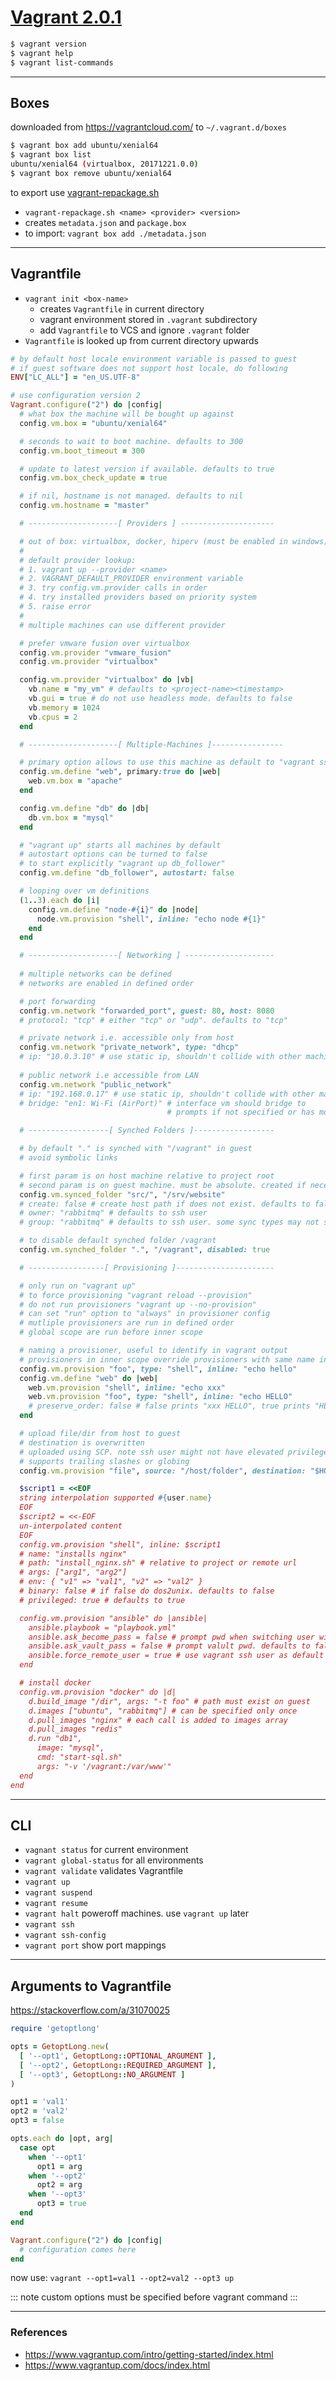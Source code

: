 # [Vagrant 2.0.1](https://www.vagrantup.com/)

```bash
$ vagrant version
$ vagrant help
$ vagrant list-commands
```

---

## Boxes

downloaded from <https://vagrantcloud.com/> to `~/.vagrant.d/boxes`

```bash
$ vagrant box add ubuntu/xenial64
$ vagrant box list
ubuntu/xenial64 (virtualbox, 20171221.0.0)
$ vagrant box remove ubuntu/xenial64
```

to export use [vagrant-repackage.sh](files/vagrant-repackage.sh)  
* `vagrant-repackage.sh <name> <provider> <version>`
* creates `metadata.json` and `package.box`
* to import: `vagrant box add ./metadata.json`

---

## Vagrantfile

* `vagrant init <box-name>`
    * creates `Vagrantfile` in current directory  
    * vagrant environment stored in `.vagrant` subdirectory
    * add `Vagrantfile` to VCS and ignore `.vagrant` folder
* `Vagrantfile` is looked up from current directory upwards

```ruby
# by default host locale environment variable is passed to guest
# if guest software does not support host locale, do following
ENV["LC_ALL"] = "en_US.UTF-8"

# use configuration version 2
Vagrant.configure("2") do |config|
  # what box the machine will be bought up against
  config.vm.box = "ubuntu/xenial64"

  # seconds to wait to boot machine. defaults to 300
  config.vm.boot_timeout = 300

  # update to latest version if available. defaults to true
  config.vm.box_check_update = true

  # if nil, hostname is not managed. defaults to nil
  config.vm.hostname = "master"

  # --------------------[ Providers ] ---------------------

  # out of box: virtualbox, docker, hiperv (must be enabled in windows)
  #
  # default provider lookup:
  # 1. vagrant up --provider <name>
  # 2. VAGRANT_DEFAULT_PROVIDER environment variable
  # 3. try config.vm.provider calls in order
  # 4. try installed providers based on priority system
  # 5. raise error
  #
  # multiple machines can use different provider

  # prefer vmware fusion over virtualbox
  config.vm.provider "vmware_fusion"
  config.vm.provider "virtualbox"

  config.vm.provider "virtualbox" do |vb|
    vb.name = "my_vm" # defaults to <project-name><timestamp>
    vb.gui = true # do not use headless mode. defaults to false
    vb.memory = 1024
    vb.cpus = 2
  end

  # --------------------[ Multiple-Machines ]----------------

  # primary option allows to use this machine as default to "vagrant ssh"
  config.vm.define "web", primary:true do |web|
    web.vm.box = "apache"
  end

  config.vm.define "db" do |db|
    db.vm.box = "mysql"
  end

  # "vagrant up" starts all machines by default
  # autostart options can be turned to false
  # to start explicitly "vagrant up db_follower"
  config.vm.define "db_follower", autostart: false

  # looping over vm definitions
  (1..3).each do |i|
    config.vm.define "node-#{i}" do |node|
      node.vm.provision "shell", inline: "echo node #{1}"
    end
  end

  # --------------------[ Networking ] --------------------
  
  # multiple networks can be defined
  # networks are enabled in defined order

  # port forwarding
  config.vm.network "forwarded_port", guest: 80, host: 8080
  # protocol: "tcp" # either "tcp" or "udp". defaults to "tcp"

  # private network i.e. accessible only from host
  config.vm.network "private_network", type: "dhcp"
  # ip: "10.0.3.10" # use static ip, shouldn't collide with other machines
  
  # public network i.e accessible from LAN
  config.vm.network "public_network"
  # ip: "192.168.0.17" # use static ip, shouldn't collide with other machines
  # bridge: "en1: Wi-Fi (AirPort)" # interface vm should bridge to
                                   # prompts if not specified or has more than one interface

  # ------------------[ Synched Folders ]------------------

  # by default "." is synched with "/vagrant" in guest
  # avoid symbolic links 

  # first param is on host machine relative to project root
  # second param is on guest machine. must be absolute. created if necessary
  config.vm.synced_folder "src/", "/srv/website"
  # create: false # create host path if does not exist. defaults to false
  # owner: "rabbitmq" # defaults to ssh user
  # group: "rabbitmq" # defaults to ssh user. some sync types may not support this

  # to disable default synched folder /vagrant
  config.vm.synched_folder ".", "/vagrant", disabled: true

  # -----------------[ Provisioning ]----------------------

  # only run on "vagrant up"
  # to force provisioning "vagrant reload --provision"
  # do not run provisioners "vagrant up --no-provision"
  # can set "run" option to "always" in provisioner config  
  # mutliple provisioners are run in defined order
  # global scope are run before inner scope

  # naming a provisioner, useful to identify in vagrant output
  # provisioners in inner scope override provisioners with same name in global scope
  config.vm.provision "foo", type: "shell", inline: "echo hello"
  config.vm.define "web" do |web|
    web.vm.provision "shell", inline: "echo xxx"
    web.vm.provision "foo", type: "shell", inline: "echo HELLO"
    # preserve_order: false # false prints "xxx HELLO", true prints "HELLO xxx". defaults to false
  end

  # upload file/dir from host to guest
  # destination is overwritten 
  # uploaded using SCP. note ssh user might not have elevated privileges
  # supports trailing slashes or globing 
  config.vm.provision "file", source: "/host/folder", destination: "$HOME/guest/folder"

  $script1 = <<EOF
  string interpolation supported #{user.name}
  EOF
  $script2 = <<-EOF
  un-interpolated content
  EOF
  config.vm.provision "shell", inline: $script1
  # name: "installs nginx"
  # path: "install_nginx.sh" # relative to project or remote url
  # args: ["arg1", "arg2"]
  # env: { "v1" => "val1", "v2" => "val2" }
  # binary: false # if false do dos2unix. defaults to false
  # privileged: true # defaults to true

  config.vm.provision "ansible" do |ansible|
    ansible.playbook = "playbook.yml"
    ansible.ask_become_pass = false # prompt pwd when switching user with become/sudo. defaults to false
    ansible.ask_vault_pass = false # prompt valult pwd. defaults to false
    ansible.force_remote_user = true # use vagrant ssh user as default ansible remote user 
  end

  # install docker
  config.vm.provision "docker" do |d|
    d.build_image "/dir", args: "-t foo" # path must exist on guest
    d.images ["ubuntu", "rabbitmq"] # can be specified only once
    d.pull_images "nginx" # each call is added to images array
    d.pull_images "redis"
    d.run "db1",
      image: "mysql",
      cmd: "start-sql.sh"
      args: "-v '/vagrant:/var/www'"
  end
end
```

---

## CLI

* `vagnant status` for current environment
* `vagrant global-status` for all environments
* `vagrant validate` validates Vagrantfile
* `vagrant up`
* `vagrant suspend`
* `vagrant resume`
* `vagrant halt` poweroff machines. use `vagrant up` later
* `vagrant ssh`
* `vagrant ssh-config`
* `vagrant port` show port mappings

---

## Arguments to Vagrantfile

<https://stackoverflow.com/a/31070025>

```ruby
require 'getoptlong'

opts = GetoptLong.new(
  [ '--opt1', GetoptLong::OPTIONAL_ARGUMENT ],
  [ '--opt2', GetoptLong::REQUIRED_ARGUMENT ],
  [ '--opt3', GetoptLong::NO_ARGUMENT ]
)

opt1 = 'val1'
opt2 = 'val2'
opt3 = false

opts.each do |opt, arg|
  case opt
    when '--opt1'
      opt1 = arg
    when '--opt2'
      opt2 = arg
    when '--opt3'
      opt3 = true
  end
end

Vagrant.configure("2") do |config|
  # configuration comes here
end
```

now use: `vagrant --opt1=val1 --opt2=val2 --opt3 up`

::: note
custom options must be specified before vagrant command
:::

---

### References

* <https://www.vagrantup.com/intro/getting-started/index.html>
* <https://www.vagrantup.com/docs/index.html>
